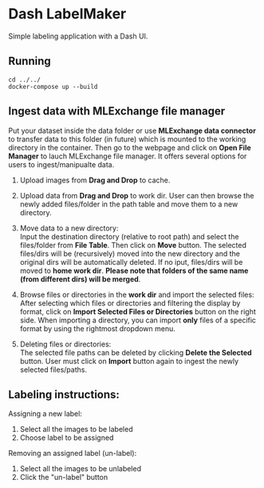 # Dash LabelMaker

Simple labeling application with a Dash UI.

## Running
```
cd ../../
docker-compose up --build
```

## Ingest data with MLExchange file manager
Put your dataset inside the data folder or use **MLExchange data connector** to transfer data to this folder (in future) which is mounted to the working directory in the container. Then go to the webpage and click on **Open File Manager** to lauch MLExchange file manager. It offers several options for users to ingest/manipualte data.  

1. Upload images from **Drag and Drop** to cache.  

2. Upload data from **Drag and Drop** to work dir. User can then browse the newly added files/folder in the path table and move them to a new directory.  

3. Move data to a new directory:  
Input the destination directory (relative to root path) and select the files/folder from **File Table**. Then click on **Move** button. The selected files/dirs will be (recursively) moved into the new directory and the original dirs will be automatically deleted. If no iput, files/dirs will be moved to **home work dir**.
**Please note that folders of the same name (from different dirs) will be merged**.  

4. Browse files or directories in the **work dir** and import the selected files:   
After selecting which files or directories and filtering the display by format, click on **Import Selected Files or Directories** button on the right side. When importing a directory, you can import **only** files of a specific format by using the rightmost dropdown menu.  

5. Deleting files or directories:   
The selected file paths can be deleted by clicking **Delete the Selected** button. User must click on **Import** button again to ingest the newly selected files/paths. 


## Labeling instructions:

Assigning a new label:  
1. Select all the images to be labeled  
2. Choose label to be assigned  

Removing an assigned label (un-label):  
1. Select all the images to be unlabeled  
2. Click the "un-label" button
